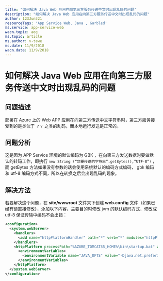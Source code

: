```yaml
---
title: "如何解决 Java Web 应用在向第三方服务传送中文时出现乱码的问题"
description: "如何解决 Java Web 应用在向第三方服务传送中文时出现乱码的问题"
author: 123Jun321
resourceTags: 'App Service Web, Java , Garbled'
ms.service: app-service-web
wacn.topic: aog
ms.topic: article
ms.author: v-tawe
ms.date: 11/9/2018
wacn.date: 11/9/2018
---
```


# 如何解决 Java Web 应用在向第三方服务传送中文时出现乱码的问题

## 问题描述

部署在 Azure 上的 Web APP 应用在向第三方传送中文字符串时，第三方服务接受到的是类似于 `？？` 之类的乱码，而本地运行发送是正常的。

## 问题分析

这是因为 APP Service 环境的默认编码为 GBK ，在向第三方发送数据时要做默认的转码工作，即执行 `new String (“您要传送的字符串”.getBytes(),”UTF-8”)` ，而 getBytes 方法如果没有参数的话会使用系统默认的编码方式编码， gbk 编码和 utf-8 编码方式不同，所以在转换之后会出现乱码的现象。

## 解决方法

若要解决这个问题，在 **site/wwwroot** 文件夹下创建 **web.config** 文件（如果已经有请直接修改），添加以下内容，主要目的时修改 jvm 的默认编码方式，修改成 utf-8 保证传输中编码不会出错：

```xml
<configuration>
  <system.webServer>
    <handlers>
      <add name="httpPlatformHandler" path="*" verb="*" modules="httpPlatformHandler" resourceType="Unspecified" />
    </handlers>
    <httpPlatform processPath="%AZURE_TOMCAT85_HOME%\bin\startup.bat" arguments="">
      <environmentVariables>
        <environmentVariable name="JAVA_OPTS" value="-Djava.net.preferIPv4Stack=true -Dfile.encoding=UTF-8" />
      </environmentVariables>
    </httpPlatform>
  </system.webServer>
</configuration>
```